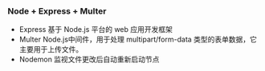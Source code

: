 ### Node + Express + Multer
* Express 基于 Node.js 平台的 web 应用开发框架
* Multer  Node.js中间件，用于处理 multipart/form-data 类型的表单数据，它主要用于上传文件。
* Nodemon 监视文件更改后自动重新启动节点